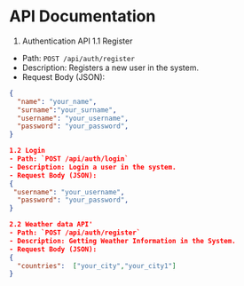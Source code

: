 # API Documentation


1. Authentication API
1.1 Register
- Path: `POST /api/auth/register`  
- Description: Registers a new user in the system.  
- Request Body (JSON):

```json
{
  "name": "your_name",
  "surname":"your_surname",
  "username": "your_username",
  "password": "your_password",  
}

1.2 Login
- Path: `POST /api/auth/login`  
- Description: Login a user in the system.  
- Request Body (JSON):
{
 "username": "your_username",
  "password": "your_password",
}

2.2 Weather data API'
- Path: `POST /api/auth/register`  
- Description: Getting Weather Information in the System.  
- Request Body (JSON):
{
  "countries":  ["your_city","your_city1"]    
}
 
